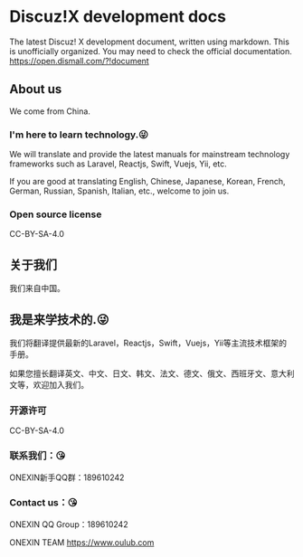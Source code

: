# Discuz!X development docs
The latest Discuz! X development document, written using markdown. This is unofficially organized. 
You may need to check the official documentation. https://open.dismall.com/?!document

## About us
We come from China.

### I'm here to learn technology.😜
We will translate and provide the latest manuals for mainstream technology frameworks such as Laravel, Reactjs, Swift, Vuejs, Yii, etc.

If you are good at translating English, Chinese, Japanese, Korean, French, German, Russian, Spanish, Italian, etc., welcome to join us.

### Open source license
CC-BY-SA-4.0

## 关于我们
我们来自中国。

## 我是来学技术的.😜
我们将翻译提供最新的Laravel，Reactjs，Swift，Vuejs，Yii等主流技术框架的手册。

如果您擅长翻译英文、中文、日文、韩文、法文、德文、俄文、西班牙文、意大利文等，欢迎加入我们。

### 开源许可
CC-BY-SA-4.0

### 联系我们：😘
ONEXIN新手QQ群：189610242

### Contact us：😘
ONEXIN QQ Group：189610242

ONEXIN TEAM
https://www.oulub.com

